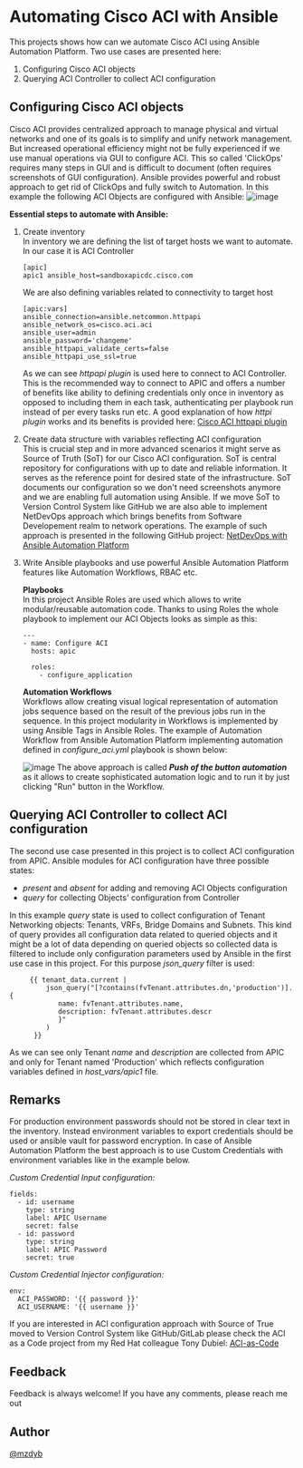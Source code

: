 # Automating Cisco ACI with Ansible
This projects shows how can we automate Cisco ACI using Ansible Automation Platform. Two use cases are presented here:
1. Configuring Cisco ACI objects
2. Querying ACI Controller to collect ACI configuration

## Configuring Cisco ACI objects
Cisco ACI provides centralized approach to manage physical and virtual networks and one of its goals is to simplify and unify network management. But increased operational efficiency might not be fully experienced if we use manual operations via GUI to configure ACI. This so called 'ClickOps' requires many steps in GUI and is difficult to document (often requires screenshots of GUI configuration). Ansible provides powerful and robust approach to get rid of ClickOps and fully switch to Automation. In this example the following ACI Objects are configured with Ansible:
![image](https://github.com/mzdyb/cisco-aci/assets/49950423/c5446d6b-5c04-48a6-b44b-25317cc7ed70)


**Essential steps to automate with Ansible:**
1. Create inventory  
   In inventory we are defining the list of target hosts we want to automate. In our case it is ACI Controller
   ```
   [apic]
   apic1 ansible_host=sandboxapicdc.cisco.com
   ```
   We are also defining variables related to connectivity to target host
   ```
   [apic:vars]
   ansible_connection=ansible.netcommon.httpapi
   ansible_network_os=cisco.aci.aci
   ansible_user=admin
   ansible_password='changeme'
   ansible_httpapi_validate_certs=false
   ansible_httpapi_use_ssl=true
   ```
   As we can see _httpapi plugin_ is used here to connect to ACI Controller. This is the recommended way to connect to APIC and offers a number of benefits like ability to defining credentials only once in inventory as opposed to including them in each task, authenticating per playbook run instead of per every tasks run etc. A good explanation of how _httpi plugin_ works and its benefits is provided here: [Cisco ACI httpapi plugin](https://www.ciscolive.com/on-demand/on-demand-library.html?search=httpapi#/session/1707505590105001pxJm)
     

3. Create data structure with variables reflecting ACI configuration  
   This is crucial step and in more advanced scenarios it might serve as Source of Truth (SoT) for our Cisco ACI configuration. SoT is central repository for configurations with up to date and reliable information. It serves as the reference point for desired state of the infrastructure. SoT documents our configuration so we don't need screenshots anymore and we are enabling full automation using Ansible. If we move SoT to Version Control System like GitHub we are also able to implement NetDevOps approach which brings benefits from Software Developement realm to network operations. The example of such approach is presented in the following GitHub project: [NetDevOps with Ansible Automation Platform](https://github.com/mzdyb/netdevops)

4. Write Ansible playbooks and use powerful Ansible Automation Platform features like Automation Workflows, RBAC etc.

   **Playbooks**  
   In this project Ansible Roles are used which allows to write modular/reusable automation code. Thanks to using Roles the whole playbook to implement our ACI Objects looks as simple as this:
   ```
   ---
   - name: Configure ACI
     hosts: apic

     roles:
       - configure_application
   ```
   **Automation Workflows**  
   Workflows allow creating visual logical representation of automation jobs sequence based on the result of the previous jobs run in the sequence. In this project modularity in Workflows is implemented by using Ansible Tags in Ansible Roles. The example of Automation Workflow from Ansible Automation Platform implementing automation defined in _configure_aci.yml_ playbook is shown below:

   ![image](https://github.com/mzdyb/cisco-aci/assets/49950423/22b57cfd-a4b0-447d-a153-27e3166cf091)
   The above approach is called _**Push of the button automation**_ as it allows to create sophisticated automation logic and to run it by just clicking "Run" button in the Workflow.

## Querying ACI Controller to collect ACI configuration
The second use case presented in this project is to collect ACI configuration from APIC. Ansible modules for ACI configuration have three possible states: 
- _present_ and _absent_ for adding and removing ACI Objects configuration
- _query_ for collecting Objects' configuration from Controller

In this example _query_ state is used to collect configuration of Tenant Networking objects: Tenants, VRFs, Bridge Domains and Subnets. This kind of query provides all configuration data related to queried objects and it might be a lot of data depending on queried objects so collected data is filtered to include only configuration parameters used by Ansible in the first use case in this project. For this purpose _json_query_ filter is used:
```
     {{ tenant_data.current |
         json_query("[?contains(fvTenant.attributes.dn,'production')].{
            name: fvTenant.attributes.name,
            description: fvTenant.attributes.descr
            }"
         )
      }}
```
As we can see only Tenant _name_ and _description_ are collected from APIC and only for Tenant named 'Production' which reflects configuration variables defined in _host_vars/apic1_ file.

## Remarks
For production environment passwords should not be stored in clear text in the inventory. Instead environment variables to export credentials should be used or ansible vault for password encryption. In case of Ansible Automation Platform the best approach is to use Custom Credentials with environment variables like in the example below.  

_Custom Credential Input configuration:_
```
fields:
  - id: username
    type: string
    label: APIC Username
    secret: false
  - id: password
    type: string
    label: APIC Password
    secret: true
```
_Custom Credential Injector configuration:_
```
env:
  ACI_PASSWORD: '{{ password }}'
  ACI_USERNAME: '{{ username }}'
```

If you are interested in ACI configuration approach with Source of True moved to Version Control System like GitHub/GitLab please check the ACI as a Code project from my Red Hat colleague Tony Dubiel: [ACI-as-Code](https://gitlab.com/redhatautomation/network_demos/-/blob/main/cisco_aci/)

## Feedback
Feedback is always welcome! If you have any comments, please reach me out

## Author

[@mzdyb](https://www.linkedin.com/in/michal-zdyb-9aa4046/)
